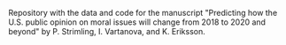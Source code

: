 Repository with the data and code for the manuscript "Predicting how the U.S. public opinion on moral issues will change from 2018 to 2020 and beyond" by P. Strimling, I. Vartanova, and K. Eriksson. 
